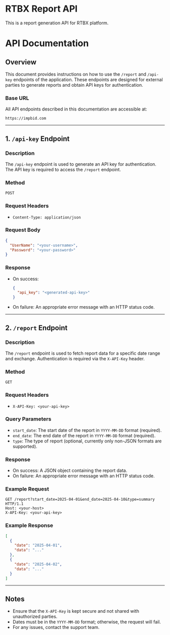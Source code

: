 # RTBX Report API
This is a report generation API for RTBX platform.

# API Documentation

## Overview
This document provides instructions on how to use the `/report` and `/api-key` endpoints of the application. These endpoints are designed for external parties to generate reports and obtain API keys for authentication.

### Base URL
All API endpoints described in this documentation are accessible at:
```
https://impbid.com
```

---

## 1. `/api-key` Endpoint

### Description
The `/api-key` endpoint is used to generate an API key for authentication. The API key is required to access the `/report` endpoint.

### Method
`POST`

### Request Headers
- `Content-Type: application/json`

### Request Body
```json
{
  "UserName": "<your-username>",
  "Password": "<your-password>"
}
```

### Response
- On success:
  ```json
  {
    "api_key": "<generated-api-key>"
  }
  ```
- On failure: An appropriate error message with an HTTP status code.

---

## 2. `/report` Endpoint

### Description
The `/report` endpoint is used to fetch report data for a specific date range and exchange. Authentication is required via the `X-API-Key` header.

### Method
`GET`

### Request Headers
- `X-API-Key: <your-api-key>`

### Query Parameters
- `start_date`: The start date of the report in `YYYY-MM-DD` format (required).
- `end_date`: The end date of the report in `YYYY-MM-DD` format (required).
- `type`: The type of report (optional, currently only non-JSON formats are supported).

### Response
- On success: A JSON object containing the report data.
- On failure: An appropriate error message with an HTTP status code.

### Example Request
```
GET /report?start_date=2025-04-01&end_date=2025-04-10&type=summary HTTP/1.1
Host: <your-host>
X-API-Key: <your-api-key>
```

### Example Response
```json
[
  {
    "date": "2025-04-01",
    "data": "..."
  },
  {
    "date": "2025-04-02",
    "data": "..."
  }
]
```

---

## Notes
- Ensure that the `X-API-Key` is kept secure and not shared with unauthorized parties.
- Dates must be in the `YYYY-MM-DD` format; otherwise, the request will fail.
- For any issues, contact the support team.
